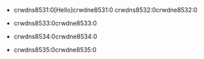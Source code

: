 - crwdns8531:0[Hello]crwdne8531:0 crwdns8532:0crwdne8532:0

- crwdns8533:0crwdne8533:0

- crwdns8534:0crwdne8534:0

- crwdns8535:0crwdne8535:0